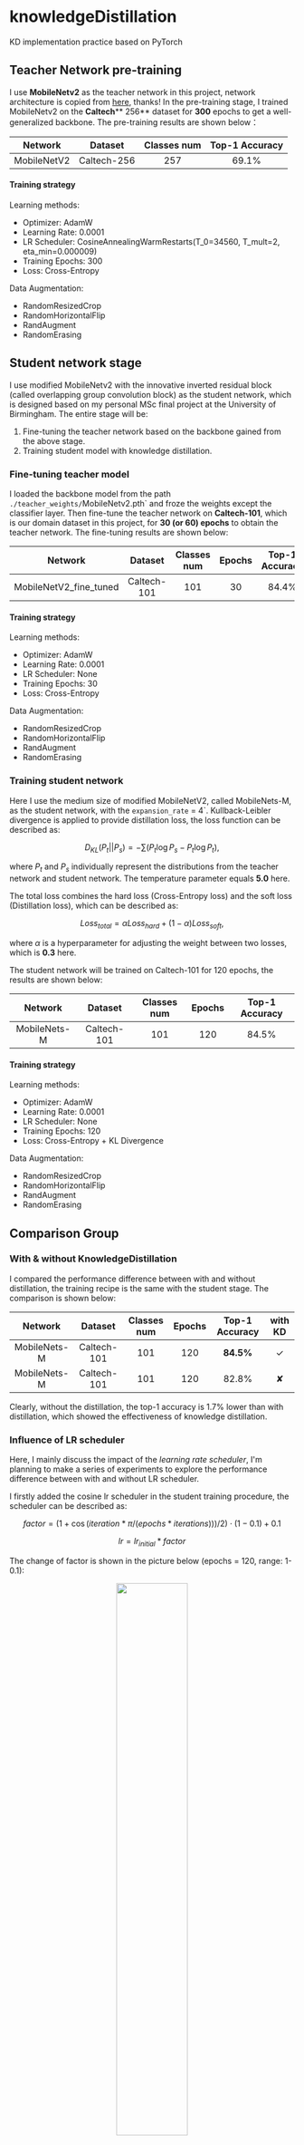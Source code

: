# knowledgeDistillation

KD implementation practice based on PyTorch

## Teacher Network pre-training

I use **MobileNetv2** as the teacher network in this project, network architecture is copied from [here](https://github.com/WZMIAOMIAO/deep-learning-for-image-processing/blob/master/pytorch_classification/Test6_mobilenet/model_v2.py), thanks! In the pre-training stage, I trained MobileNetv2 on the **Caltech**** 256** dataset for **300** epochs to get a well-generalized backbone. The pre-training results are shown below：

|Network|Dataset|Classes num|Top-1 Accuracy|
|:-----:|:-----:|:-----:|:-----:|
|MobileNetV2|Caltech-256|257|69.1%|

#### Training strategy

Learning methods:
- Optimizer: AdamW
- Learning Rate: 0.0001
- LR Scheduler: CosineAnnealingWarmRestarts(T_0=34560, T_mult=2, eta_min=0.000009)
- Training Epochs: 300
- Loss: Cross-Entropy


Data Augmentation:
- RandomResizedCrop
- RandomHorizontalFlip
- RandAugment
- RandomErasing

## Student network stage

I use modified MobileNetv2 with the innovative inverted residual block (called overlapping group convolution 
block) as the student network, which is designed based on my personal MSc final project at the University of 
Birmingham. The entire stage will be: 

1. Fine-tuning the teacher network based on the backbone gained from the above stage. 
2. Training student model with knowledge distillation. 

### Fine-tuning teacher model

I loaded the backbone model from the path `./teacher_weights/`MobileNetv2.pth` and froze the weights 
except the classifier layer. Then fine-tune the teacher network on **Caltech-101**, which is our domain 
dataset in this project, for **30 (or 60) epochs** to obtain the teacher network. The fine-tuning results are 
shown below:

|Network|Dataset|Classes num|Epochs|Top-1 Accuracy|
|:-----:|:-----:|:-----:|:-----:|:-----:|
|MobileNetV2_fine_tuned|Caltech-101|101|30|84.4%|

#### Training strategy

Learning methods:
- Optimizer: AdamW
- Learning Rate: 0.0001
- LR Scheduler: None
- Training Epochs: 30
- Loss: Cross-Entropy

Data Augmentation:
- RandomResizedCrop
- RandomHorizontalFlip
- RandAugment
- RandomErasing

### Training student network

Here I use the medium size of modified MobileNetV2, called MobileNets-M, as the student network, with the `expansion_rate` = 4`. Kullback-Leibler divergence is applied to provide distillation loss, the loss function can be described as:

$$D_{KL}(P_t||P_s) = -\sum (P_t\log P_s-P_t\log P_t),$$

where $P_t$ and $P_s$ individually represent the distributions from the teacher network and student network. 
The temperature parameter equals **5.0** here. 

The total loss combines the hard loss (Cross-Entropy loss) and the soft loss (Distillation loss), which can be described as:

$$ Loss_{total} = \alpha Loss_{hard} + (1- \alpha) Loss_{soft},$$

where $\alpha$ is a hyperparameter for adjusting the weight between two losses, which is **0.3** here. 

The student network will be trained on Caltech-101 for 120 epochs, the results are shown below:

|Network|Dataset|Classes num|Epochs|Top-1 Accuracy|
|:-----:|:-----:|:-----:|:-----:|:-----:|
|MobileNets-M|Caltech-101|101|120|84.5%|

#### Training strategy

Learning methods:
- Optimizer: AdamW
- Learning Rate: 0.0001
- LR Scheduler: None
- Training Epochs: 120
- Loss: Cross-Entropy + KL Divergence 

Data Augmentation:
- RandomResizedCrop
- RandomHorizontalFlip
- RandAugment
- RandomErasing

## Comparison Group

### With & without KnowledgeDistillation 

I compared the performance difference between with and without distillation, the training recipe is the same with the student stage. The comparison is shown below:

|Network|Dataset|Classes num|Epochs|Top-1 Accuracy|with KD|
|:-----:|:-----:|:-----:|:-----:|:-----:|:-----:|
|MobileNets-M|Caltech-101|101|120|**84.5%**|&#10003;|
|MobileNets-M|Caltech-101|101|120|82.8%|&#10008;|

Clearly, without the distillation, the top-1 accuracy is 1.7% lower than with distillation, which showed the 
effectiveness of knowledge distillation. 

### Influence of LR scheduler

Here, I mainly discuss the impact of the *learning rate scheduler*, I'm planning to make a series of experiments
to explore the performance difference between with and without LR scheduler.

I firstly added the cosine lr scheduler in the student training procedure, the scheduler can be described as: 

$$factor = (1 + \cos(iteration * \pi / (epochs * iterations))) / 2) \cdot (1 - 0.1) + 0.1$$

$$lr = lr_{initial}*factor$$

The change of factor is shown in the picture below (epochs = 120, range: 1-0.1):

<div align="center">
<img src=https://github.com/Fronik-Lihaotian/knowledgeDistillation/blob/main/imgs/lr_scheduler.png width=50%/>
</div>

The results are shown below:

|Network|Dataset|Top-1 Accuracy|with KD|with scheduler|initial lr|
|:-----:|:-----:|:-----:|:-----:|:-----:|:-----:|
|MobileNets-M|Caltech-101|**84.5%**|&#10003;|&#10008;|0.0001|
|MobileNets-M|Caltech-101|82.8%|&#10008;|&#10008;|0.0001|
|MobileNets-M|Caltech-101|79.6%|&#10003;|&#10003;|0.0001|
|MobileNets-M|Caltech-101|79.9%|&#10008;|&#10003;|0.0001|
|MobileNets-M|Caltech-101|**86.5%**|&#10003;|&#10008;|0.0002|
|MobileNets-M|Caltech-101|86.0%|&#10008;|&#10008;|0.0002|
|MobileNets-M|Caltech-101|85.7%|&#10003;|&#10003;|0.0002|
|MobileNets-M|Caltech-101|84.6%|&#10008;|&#10003;|0.0002|

From the results, applying the cosine LR scheduler cannot improve the performance of the network. 

### Influence of Data Augmentation

TBD

### $\alpha$ & temperature 

#### Temperature hyperparameter:

In this section, I mainly discuss the impact of the temperature hyperparameter. The temperature is used to affect the distribution from the network, specifically, the relations between the output distribution and the temperature can be described as:

$$p_i=\frac{exp(z_i/T)}{\sum_{j}exp(z_j/T)},$$

where $z_i$ represents the logits from the network, and $p_i$ represents the final distributions.

In the previous experiments, I predefined the temperature hyperparameter as 5. However, it may not be the best training recipe, therefore, the impact of this hyperparameter is worth discussing. 

From the results of the experiments above, it's obvious that the performance will be better when the learning rate equals 0.0002, so, I fixed the learning rate to 0.0002 **without** the LR scheduler in the following experiments, and only the temperature is the changeable hyperparameter. The results are shown below:

|Network|Dataset|Top-1 Accuracy|epochs|temperature|
|:-----:|:-----:|:-----:|:-----:|:-----:|
|MobileNets-M|Caltech-101|TBD|120|10.0|
|MobileNets-M|Caltech-101|TBD|120|7.0|
|MobileNets-M|Caltech-101|86.5%|120|5.0|
|MobileNets-M|Caltech-101|**87.6%**|120|3.0|
|MobileNets-M|Caltech-101|85.5%|120|1.0|
|MobileNets-M|Caltech-101|TBD|120|0.5|

#### $\alpha$ hyperparameter: 

TBD

## Acknowledgment

The code is written regarding this [repository](https://github.com/WZMIAOMIAO/deep-learning-for-image-processing/tree/master/pytorch_classification/Test6_mobilenet)](https://github.com/WZMIAOMIAO/deep-learning-for-image-processing/tree/master/pytorch_classification/Test6_mobilenet). 
And I also learned a lot from this [blog](https://blog.csdn.net/weixin_44911037/article/details/123134947). Many thanks!